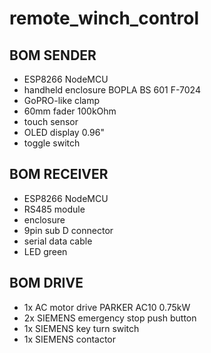 # remote_winch_control

## BOM SENDER
- ESP8266 NodeMCU
- handheld enclosure BOPLA BS 601 F-7024
- GoPRO-like clamp
- 60mm fader 100kOhm
- touch sensor
- OLED display 0.96"
- toggle switch

## BOM RECEIVER
- ESP8266 NodeMCU
- RS485 module
- enclosure
- 9pin sub D connector
- serial data cable
- LED green

## BOM DRIVE
- 1x AC motor drive PARKER AC10 0.75kW
- 2x SIEMENS emergency stop push button
- 1x SIEMENS key turn switch
- 1x SIEMENS contactor
